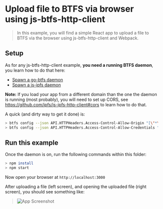 # Upload file to BTFS via browser using js-btfs-http-client

> In this example, you will find a simple React app to upload a file to BTFS via the browser using js-btfs-http-client and Webpack.

## Setup

As for any js-btfs-http-client example, **you need a running BTFS daemon**, you learn how to do that here:

- [Spawn a go-btfs daemon](https://ipfs.io/docs/getting-started/)
- [Spawn a js-ipfs daemon](https://github.com/ipfs/js-ipfs#usage)

**Note:** If you load your app from a different domain than the one the daemon is running (most probably), you will need to set up CORS, see https://github.com/ipfs/js-ipfs-http-client#cors to learn how to do that.

A quick (and dirty way to get it done) is:

```bash
> btfs config --json API.HTTPHeaders.Access-Control-Allow-Origin "[\"*\"]"
> btfs config --json API.HTTPHeaders.Access-Control-Allow-Credentials "[\"true\"]"
```

## Run this example

Once the daemon is on, run the following commands within this folder:

```bash
> npm install
> npm start
```

Now open your browser at `http://localhost:3000`

After uploading a file (left screen), and opening the uploaded file (right screen), you should see something like:

> ![App Screenshot](https://github.com/TRON-US/js-btfs-http-client/raw/master/examples/upload-file-via-browser/screenshot.png)
